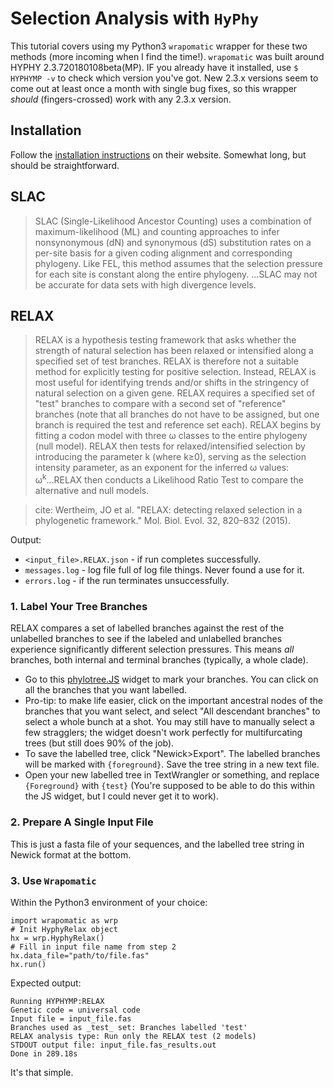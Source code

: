# Selection Analysis with `HyPhy`

This tutorial covers using my Python3 `wrapomatic` wrapper for these two methods (more incoming when I find the time!). `wrapomatic` was built around HYPHY 2.3.720180108beta(MP). IF you already have it installed, use `$ HYPHYMP -v` to check which version you've got. New 2.3.x versions seem to come out at least once a month with single bug fixes, so this wrapper *should* (fingers-crossed) work with any 2.3.x version. 

## Installation

Follow the [installation instructions](https://veg.github.io/hyphy-site/installation/) on their website. Somewhat long, but should be straightforward. 

## SLAC

> SLAC (Single-Likelihood Ancestor Counting) uses a combination of maximum-likelihood (ML) and counting approaches to infer nonsynonymous (dN) and synonymous (dS) substitution rates on a per-site basis for a given coding alignment and corresponding phylogeny. Like FEL, this method assumes that the selection pressure for each site is constant along the entire phylogeny. ...SLAC may not be accurate for data sets with high divergence levels.

## RELAX

> RELAX is a hypothesis testing framework that asks whether the strength of natural selection has been relaxed or intensified along a specified set of test branches. RELAX is therefore not a suitable method for explicitly testing for positive selection. Instead, RELAX is most useful for identifying trends and/or shifts in the stringency of natural selection on a given gene. RELAX requires a specified set of "test" branches to compare with a second set of "reference" branches (note that all branches do not have to be assigned, but one branch is required the test and reference set each). RELAX begins by fitting a codon model with three ω classes to the entire phylogeny (null model). RELAX then tests for relaxed/intensified selection by introducing the parameter k (where k≥0), serving as the selection intensity parameter, as an exponent for the inferred ω values: ω<sup>k</sup>...RELAX then conducts a Likelihood Ratio Test to compare the alternative and null models. 

> cite: Wertheim, JO et al. "RELAX: detecting relaxed selection in a phylogenetic framework." Mol. Biol. Evol. 32, 820–832 (2015).

Output:
 * `<input_file>.RELAX.json` - if run completes successfully.
 * `messages.log` - log file full of log file things. Never found a use for it.
 * `errors.log` - if the run terminates unsuccessfully. 

### 1. Label Your Tree Branches

RELAX compares a set of labelled branches against the rest of the unlabelled branches to see if the labeled and unlabelled branches experience significantly different selection pressures.  This means *all* branches, both internal and terminal branches (typically, a whole clade). 

 * Go to this [phylotree.JS](http://phylotree.hyphy.org/) widget to mark your branches. You can click on all the branches that you want labelled. 
 * Pro-tip: to make life easier, click on the important ancestral nodes of the branches that you want select, and select "All descendant branches" to select a whole bunch at a shot. You may still have to manually select a few stragglers; the widget doesn't work perfectly for multifurcating trees (but still does 90% of the job). 
 * To save the labelled tree, click "Newick>Export". The labelled branches will be marked with `{foreground}`. Save the tree string in a new text file. 
 * Open your new labelled tree in TextWrangler or something, and replace `{Foreground}` with `{test}` (You're supposed to be able to do this within the JS widget, but I could never get it to work). 

### 2. Prepare A Single Input File

This is just a fasta file of your sequences, and the labelled tree string in Newick format at the bottom. 

### 3. Use `Wrapomatic`

Within the Python3 environment of your choice:

```
import wrapomatic as wrp
# Init HyphyRelax object
hx = wrp.HyphyRelax()
# Fill in input file name from step 2
hx.data_file="path/to/file.fas"
hx.run()
```
Expected output:
```
Running HYPHYMP:RELAX
Genetic code = universal code
Input file = input_file.fas
Branches used as _test_ set: Branches labelled 'test'
RELAX analysis type: Run only the RELAX test (2 models)
STDOUT output file: input_file.fas_results.out
Done in 289.18s
```
It's that simple. 
